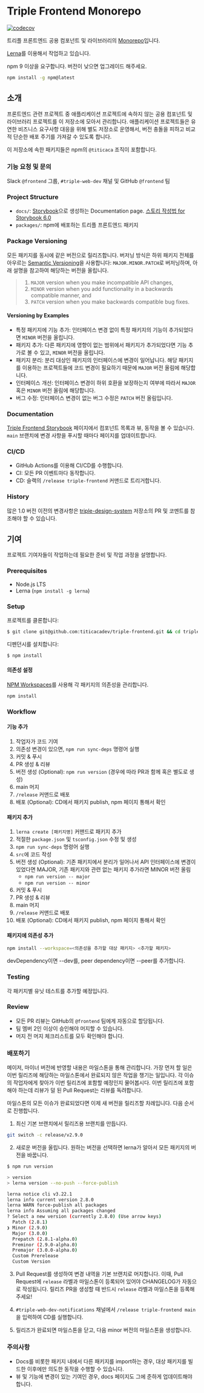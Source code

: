 # Triple Frontend Monorepo

[![codecov](https://codecov.io/gh/titicacadev/triple-frontend/branch/main/graph/badge.svg?token=B1ME2OJD68)](https://codecov.io/gh/titicacadev/triple-frontend)

트리플 프론트엔드 공용 컴포넌트 및 라이브러리의 [Monorepo](https://en.wikipedia.org/wiki/Monorepo)입니다.

[Lerna](https://lerna.js.org/)를 이용해서 작업하고 있습니다.

npm 9 이상을 요구합니다. 버전이 낮으면 업그레이드 해주세요.

```sh
npm install -g npm@latest
```

## 소개

프론트엔드 관련 프로젝트 중 애플리케이션 프로젝트에 속하지 않는 공용 컴포넌트 및
라이브러리 프로젝트를 이 저장소에 모아서 관리합니다. 애플리케이션 프로젝트들은
유연한 비즈니스 요구사항 대응을 위해 별도 저장소로 운영해서, 버전 충돌을 피하고
비교적 단순한 배포 주기를 가져갈 수 있도록 합니다.

이 저장소에 속한 패키지들은 npm의 `@titicaca` 조직이 포함합니다.

### 기능 요청 및 문의

Slack `@frontend` 그룹, `#triple-web-dev` 채널 및 GitHub `@frontend` 팀

### Project Structure

- `docs/`: [Storybook](https://storybook.js.org)으로 생성하는 Documentation page. [스토리 작성법 for Storybook 6.0](https://www.notion.so/Storybook-6-36430db04f7a450287d9b03cc8c04439)
- `packages/`: npm에 배포하는 트리플 프론트엔드 패키지

### Package Versioning

모든 패키지를 동시에 같은 버전으로 릴리즈합니다. 버저닝 방식은 하위 패키지 전체를
아우르는 [Semantic Versioning](https://semver.org)을 사용합니다: `MAJOR.MINOR.PATCH`로
버저닝하며, 아래 설명을 참고하여 해당하는 버전을 올립니다.

> 1.  `MAJOR` version when you make incompatible API changes,
> 2.  `MINOR` version when you add functionality in a backwards compatible manner, and
> 3.  `PATCH` version when you make backwards compatible bug fixes.

#### Versioning by Examples

- 특정 패키지에 기능 추가: 인터페이스 변경 없이 특정 패키지의 기능이
  추가되었다면 `MINOR` 버전을 올립니다.
- 패키지 추가: 다른 패키지에 영향이 없는 범위에서 패키지가 추가되었다면 기능
  추가로 볼 수 있고, `MINOR` 버전을 올립니다.
- 패키지 분리: 분리 대상인 패키지의 인터페이스에 변경이 일어납니다. 해당
  패키지를 이용하는 프로젝트들에 코드 변경이 필요하기 때문에 `MAJOR` 버전
  올림에 해당합니다.
- 인터페이스 개선: 인터페이스 변경이 하위 호환을 보장하는지 여부에 따라서
  `MAJOR` 혹은 `MINOR` 버전 올림에 해당합니다.
- 버그 수정: 인터페이스 변경이 없는 버그 수정은 `PATCH` 버전 올림입니다.

### Documentation

[Triple Frontend Storybook](https://storybook.triple-corp.com) 페이지에서 컴포넌트
목록과 뷰, 동작을 볼 수 있습니다. `main` 브랜치에 변경 사항을 푸시할 때마다
페이지를 업데이트합니다.

### CI/CD

- GitHub Actions를 이용해 CI/CD를 수행합니다.
- CI: 모든 PR 이벤트마다 동작합니다.
- CD: 슬랙의 `/release triple-frontend` 커맨드로 트리거합니다.

### History

많은 1.0 버전 이전의 변경사항은 [triple-design-system](https://github.com/titicacadev/triple-design-system)
저장소의 PR 및 코멘트를 참조해야 할 수 있습니다.

## 기여

프로젝트 기여자들이 작업하는데 필요한 준비 및 작업 과정을 설명합니다.

### Prerequisites

- Node.js LTS
- Lerna (`npm install -g lerna`)

### Setup

프로젝트를 클론합니다:

```sh
$ git clone git@github.com:titicacadev/triple-frontend.git && cd triple-frontend
```

디펜던시를 설치합니다:

```sh
$ npm install
```

#### 의존성 설정

[NPM Workspaces](https://docs.npmjs.com/cli/v7/using-npm/workspaces)를 사용해 각 패키지의 의존성을 관리합니다.

```sh
npm install
```

### Workflow

#### 기능 추가

1. 작업자가 코드 기여
2. 의존성 변경이 있으면, `npm run sync-deps` 명령어 실행
3. 커밋 & 푸시
4. PR 생성 & 리뷰
5. 버전 생성 (Optional): `npm run version` (경우에 따라 PR과 함께 혹은 별도로 생성)
6. main 머지
7. `/release` 커맨드로 배포
8. 배포 (Optional): CD에서 패키지 publish, npm 페이지 통해서 확인

#### 패키지 추가

1. `lerna create [패키지명]` 커맨드로 패키지 추가
2. 적절한 `package.json` 및 `tsconfig.json` 수정 및 생성
3. `npm run sync-deps` 명령어 실행
4. `src`에 코드 작성
5. 버전 생성 (Optional): 기존 패키지에서 분리가 일어나서 API 인터페이스에
   변경이 있었다면 MAJOR, 기존 패키지와 관련 없는 패키지 추가라면 MINOR 버전
   올림
   - `npm run version -- major`
   - `npm run version -- minor`
6. 커밋 & 푸시
7. PR 생성 & 리뷰
8. main 머지
9. `/release` 커맨드로 배포
10. 배포 (Optional): CD에서 패키지 publish, npm 페이지 통해서 확인

#### 패키지에 의존성 추가

```bash
npm install --workspace=<의존성을 추가할 대상 패키지> <추가할 패키지>
```

devDependency이면 --dev를, peer dependency이면 --peer를 추가합니다.

### Testing

각 패키지별 유닛 테스트를 추가할 예정입니다.

### Review

- 모든 PR 리뷰는 GitHub의 `@frontend` 팀에게 자동으로 할당됩니다.
- 팀 멤버 2인 이상이 승인해야 머지할 수 있습니다.
- 머지 전 머지 체크리스트를 모두 확인해야 합니다.

### 배포하기

메이저, 마이너 버전에 반영할 내용은 마일스톤을 통해 관리합니다. 가장 먼저 할 일은
이번 릴리즈에 해당하는 마일스톤에서 완료되지 않은 작업을 챙기는 일입니다.
각 이슈의 작업자에게 찾아가 이번 릴리즈에 포함할 예정인지 물어봅시다. 이번 릴리즈에 포함해야 하는데 리뷰가 덜 된 Pull Request는 리뷰를 독려합니다.

마일스톤의 모든 이슈가 완료되었다면 이제 새 버전을 릴리즈할 차례입니다. 다음 순서로 진행합니다.

1. 최신 기본 브랜치에서 릴리즈용 브랜치를 만듭니다.

```bash
git switch -c release/v2.9.0
```

2. 새로운 버전을 올립니다. 원하는 버전을 선택하면 lerna가 알아서 모든 패키지의 버전을 바꿉니다.

```bash
$ npm run version

> version
> lerna version --no-push --force-publish

lerna notice cli v3.22.1
lerna info current version 2.8.0
lerna WARN force-publish all packages
lerna info Assuming all packages changed
? Select a new version (currently 2.8.0) (Use arrow keys)
  Patch (2.8.1)
❯ Minor (2.9.0)
  Major (3.0.0)
  Prepatch (2.8.1-alpha.0)
  Preminor (2.9.0-alpha.0)
  Premajor (3.0.0-alpha.0)
  Custom Prerelease
  Custom Version
```

3. Pull Request를 생성하여 변경 내역을 기본 브랜치로 머지합니다. 이때, Pull Request에 `release` 라벨과 마일스톤이 등록되어 있어야 CHANGELOG가 자동으로 작성됩니다. 릴리즈 PR을 생성할 때 반드시 `release` 라벨과 마일스톤을 등록해주세요!

4. `#triple-web-dev-notifications` 채널에서 `/release triple-frontend main`을 입력하여 CD를 실행합니다.

5. 릴리즈가 완료되면 마일스톤을 닫고, 다음 minor 버전의 마일스톤을 생성합니다.

### 주의사항

- Docs를 비롯한 패키지 내에서 다른 패키지를 import하는 경우, 대상 패키지를
  빌드한 이후에만 의도한 동작을 수행할 수 있습니다.
- 뷰 및 기능에 변경이 있는 기여인 경우, docs 페이지도 그에 준하게 업데이트해야
  합니다.
